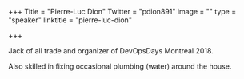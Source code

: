 +++
Title = "Pierre-Luc Dion"
Twitter = "pdion891"
image = ""
type = "speaker"
linktitle = "pierre-luc-dion"

+++

Jack of all trade and organizer of DevOpsDays Montreal 2018.

Also skilled in fixing occasional plumbing (water) around the house.
